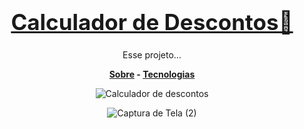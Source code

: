 <h1 style="font-size: 2.5em" align=center><a href="https://hiagosilvaanjos.github.io/calculador-de-descontos/" target="_blank">Calculador de Descontos🔗</a></h1>
<p align=center>Esse projeto...</p>

<div align=center style="font-weight: bold">
<a href="">Sobre</a> -
<a href="">Tecnologias</a>
</div>

<div align=center>

![Calculador de descontos](https://user-images.githubusercontent.com/91165415/152702323-4cae329c-e150-4e44-b12b-e66f2ced7a36.gif)

<div style="width: 80%">

![Captura de Tela (2)](https://user-images.githubusercontent.com/91165415/152702329-0de9c1bf-e87c-46e0-8885-95c1d306cce8.png)

</div>

</div>